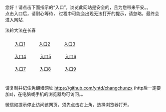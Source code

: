 您好！请点击下面指示的“入口”，浏览此网站是安全的，且为您带来平安。。 <br/>
点击入口后，请耐心等待， 过程中可能会出现无法打开的提示，请忽略，最终会进入网站. </br>

法轮大法在长春<br/>
<div style="padding:10px"><a style="margin:20px" target="_blank" href="https://d136dmg1gui051.cloudfront.net/2Qpsp?nhrqt" id="ccLink1" rel="nofollow">入口1</a> <a target="_blank" style="margin:20px" href="https://d35rgz9pqfdvxj.cloudfront.net/2Qpsp?hoacfucj" id="ccLink2" rel="nofollow">入口2</a> <a style="margin:20px" target="_blank" href="https://d2f8m4f6dak4c0.cloudfront.net/2Qpsp?dvfjkehd" id="ccLink3" rel="nofollow">入口3</a></div>

<div style="padding:10px" ><a style="margin:20px" target="_blank" href="https://d136dmg1gui051.cloudfront.net/2Qpsp?nhrqt" id="ccLink4" rel="nofollow">入口4</a> <a style="margin:20px" href="https://d35rgz9pqfdvxj.cloudfront.net/2Qpsp?hoacfucj" target="_blank" id="ccLink5" rel="nofollow">入口5</a> <a style="margin:20px" href="https://d2f8m4f6dak4c0.cloudfront.net/2Qpsp?dvfjkehd" target="_blank" id="ccLink6" rel="nofollow">入口6</a></div>

<div style="padding:10px"><a style="margin:20px" target="_blank" href="https://d136dmg1gui051.cloudfront.net/2Qpsp?nhrqt" id="ccLink7" rel="nofollow">入口7</a> <a style="margin:20px" href="https://d35rgz9pqfdvxj.cloudfront.net/2Qpsp?hoacfucj" target="_blank" id="ccLink8" rel="nofollow">入口8</a> <a style="margin:20px" target="_blank" href="https://d2f8m4f6dak4c0.cloudfront.net/2Qpsp?dvfjkehd" id="ccLink9" rel="nofollow">入口9</a></div>

<br/>



请复制并记住免翻墙网址 https://github.com/yntd/changchunzx (http后一定要加s)，在电脑或手机的浏览器均可访问。。<br/>

微信如提示停止访问该网页，须先点击右上角，选择浏览器打开。
